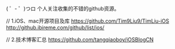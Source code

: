( ゜- ゜)つロ  个人关注收集的不错的github资源。

// 1.iOS、mac开源项目及库
https://github.com/Tim9Liu9/TimLiu-iOS
http://github.ibireme.com/github/list/ios/

// 2.技术博客汇总
https://github.com/tangqiaoboy/iOSBlogCN

